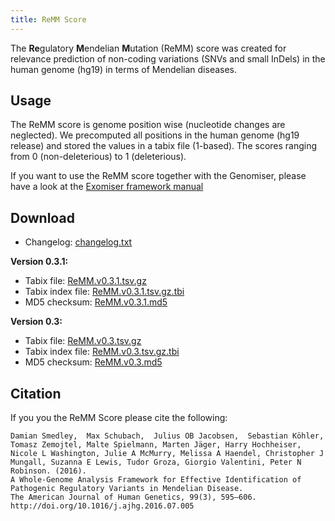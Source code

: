 ```yaml
---
title: ReMM Score
---
```


The **Re**gulatory **M**endelian **M**utation (ReMM) score was created for relevance prediction of non-coding variations (SNVs and small InDels) in the human genome (hg19) in terms of Mendelian diseases.
 
Usage
------------
The ReMM score is genome position wise (nucleotide changes are neglected). We precomputed all positions in the human genome (hg19 release) and stored the values in a tabix file (1-based). The scores ranging from 0 (non-deleterious) to 1 (deleterious).

If you want to use the ReMM score together with the Genomiser, please have a look at the [Exomiser framework manual](https://exomiser.github.io/Exomiser/)
 
Download
------------
* Changelog: [changelog.txt](http://remm.visze.de/files/changelog.txt)

**Version 0.3.1:**

* Tabix file: [ReMM.v0.3.1.tsv.gz](http://remm.visze.de/files/ReMM.v0.3.1.tsv.gz)
* Tabix index file: [ReMM.v0.3.1.tsv.gz.tbi](http://remm.visze.de/files/ReMM.v0.3.1.tsv.gz.tbi)
* MD5 checksum: [ReMM.v0.3.1.md5](http://remm.visze.de/files/ReMM.v0.3.1.md5)

**Version 0.3:**

* Tabix file: [ReMM.v0.3.tsv.gz](http://remm.visze.de/files/ReMM.v0.3.tsv.gz)
* Tabix index file: [ReMM.v0.3.tsv.gz.tbi](http://remm.visze.de/files/ReMM.v0.3.tsv.gz.tbi)
* MD5 checksum: [ReMM.v0.3.md5](http://remm.visze.de/files/ReMM.v0.3.md5)

Citation
------------
If you you the ReMM Score please cite the following:

    Damian Smedley,  Max Schubach,  Julius OB Jacobsen,  Sebastian Köhler,  Tomasz Zemojtel, Malte Spielmann, Marten Jäger, Harry Hochheiser, Nicole L Washington, Julie A McMurry, Melissa A Haendel, Christopher J Mungall, Suzanna E Lewis, Tudor Groza, Giorgio Valentini, Peter N Robinson. (2016). 
    A Whole-Genome Analysis Framework for Effective Identification of Pathogenic Regulatory Variants in Mendelian Disease. 
    The American Journal of Human Genetics, 99(3), 595–606. http://doi.org/10.1016/j.ajhg.2016.07.005
